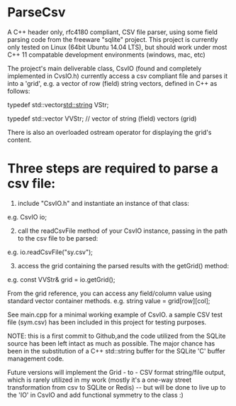 # ParseCsv
A C++ header only, rfc4180 compliant, CSV file parser, using some field parsing code from the freeware "sqlite" project. This project is currently only tested on Linux (64bit Ubuntu 14.04 LTS), but should work under most C++ 11 compatable development environments (windows, mac, etc) 

The project's main deliverable class, CsvIO (found and completely implemented in CvsIO.h) currently access a csv compliant file and parses it into a 'grid', e.g. a vector of row (field) string vectors, defined in C++ as follows:

typedef std::vector<std::string> VStr;

typedef std::vector<VStr> VVStr; // vector of string (field) vectors (grid)

There is also an overloaded ostream operator for displaying the grid's content.

# Three steps are required to parse a csv file:

1) include "CsvIO.h" and instantiate an instance of that class:

  e.g. CsvIO io;

2) call the readCsvFile method of your CsvIO instance, passing in the path to the csv file to be parsed:

  e.g. io.readCsvFile("sy.csv");

3) access the grid containing the parsed results with the getGrid() method:

  e.g. const VVStr& grid = io.getGrid();
  
From the grid reference, you can access any field/column value using standard vector container methods. 
	e.g. string value = grid[row][col];

See main.cpp for a minimal working example of CsvIO. a sample CSV test file (sym.csv) has been included in this project for testing purposes.


NOTE: this is a first commit to Github,and the code utilized from the SQLite source has been left intact as much as possible. The major chance has been in the substitution of a C++ std::string buffer for the SQLite 'C' buffer management code.

Future versions will implement the Grid - to - CSV format string/file output, which is rarely utilized in my work (mostly it's a one-way street transformation from csv to SQLite or Redis) -- but will be done to live up to the 'IO' in CsvIO and add functional symmetry to the class :)
 
